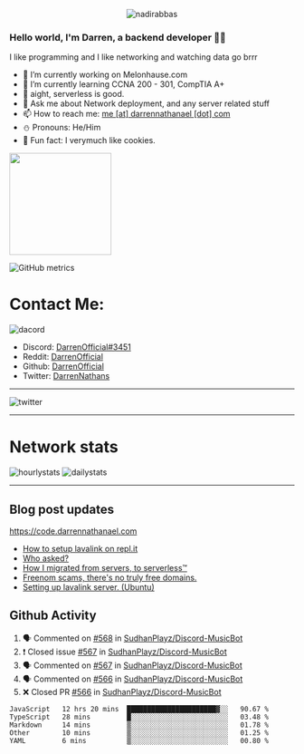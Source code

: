 <p align="center"> <img src="https://komarev.com/ghpvc/?username=DarrenOfficial&label=Profile%20views&color=0e75b6&style=flat" alt="nadirabbas" /> </p>

### Hello world, I'm Darren, a backend developer 👨‍💻
I like programming and I like networking and watching data go brrr



- 🔭 I’m currently working on Melonhause.com 
- 🌴 I’m currently learning CCNA 200 - 301, CompTIA A+ 
- 🚀 aight, serverless is good.
- 💬 Ask me about Network deployment, and any server related stuff 
- 📫 How to reach me: [me [at] darrennathanael [dot] com](mailto:me@darrennathanael.com) 
- ⛄️ Pronouns: He/Him 
- 🍪 Fun fact: I verymuch like cookies. 



<img float="center" height="180em" src="https://github-readme-stats.vercel.app/api?hide_border=true&username=DarrenOfficial&show_icons=true&count_private=true&bg_color=00000000&title_color=7F7F7F&icon_color=7F7F7F&text_color=7F7F7F" />


![GitHub metrics](https://metrics.lecoq.io/DarrenOfficial)  


# Contact Me:

![dacord](https://discord.c99.nl/widget/theme-4/508296903960821771.png)

- Discord: [DarrenOfficial#3451](https://discord.com/users/508296903960821771)
- Reddit: [DarrenOfficial](https://reddit.com/u/DarrenOfficiallol)
- Github: [DarrenOfficial](https://github.com/DarrenOfficial)
- Twitter: [DarrenNathans](https://twitter.com/DarrenNathans)


---

<img alt="twitter" src="https://github-readme-twitter.gazf.vercel.app/api?id=DarrenNathans&layout=wide" />


---


# Network stats


<img src="https://files.darrennathanael.com/stats/network-log-hourly.png" alt="hourlystats" class="center">


<img src="https://files.darrennathanael.com/stats/network-log-day.png" alt="dailystats" class="center">

---
## Blog post updates
https://code.darrennathanael.com
<!-- BLOG-POST-LIST:START -->
- [How to setup lavalink on repl.it](https://code.darrennathanael.com/how-to-setup-lavalink-on-replit)
- [Who asked?](https://code.darrennathanael.com/who-asked)
- [How I migrated from servers, to serverless™](https://code.darrennathanael.com/how-i-migrated-from-servers-to-serverlesstm)
- [Freenom scams, there&#39;s no truly free domains.](https://code.darrennathanael.com/freenom-scams-theres-no-truly-free-domains)
- [Setting up lavalink server. &lpar;Ubuntu&rpar;](https://code.darrennathanael.com/setting-up-lavalink-server-ubuntu)
<!-- BLOG-POST-LIST:END -->


## Github Activity
<!--START_SECTION:activity-->
1. 🗣 Commented on [#568](https://github.com/SudhanPlayz/Discord-MusicBot/issues/568) in [SudhanPlayz/Discord-MusicBot](https://github.com/SudhanPlayz/Discord-MusicBot)
2. ❗️ Closed issue [#567](https://github.com/SudhanPlayz/Discord-MusicBot/issues/567) in [SudhanPlayz/Discord-MusicBot](https://github.com/SudhanPlayz/Discord-MusicBot)
3. 🗣 Commented on [#567](https://github.com/SudhanPlayz/Discord-MusicBot/issues/567) in [SudhanPlayz/Discord-MusicBot](https://github.com/SudhanPlayz/Discord-MusicBot)
4. 🗣 Commented on [#566](https://github.com/SudhanPlayz/Discord-MusicBot/issues/566) in [SudhanPlayz/Discord-MusicBot](https://github.com/SudhanPlayz/Discord-MusicBot)
5. ❌ Closed PR [#566](https://github.com/SudhanPlayz/Discord-MusicBot/pull/566) in [SudhanPlayz/Discord-MusicBot](https://github.com/SudhanPlayz/Discord-MusicBot)
<!--END_SECTION:activity-->


<!--START_SECTION:waka-->
```text
JavaScript   12 hrs 20 mins  ██████████████████████▓░░   90.67 % 
TypeScript   28 mins         █░░░░░░░░░░░░░░░░░░░░░░░░   03.48 % 
Markdown     14 mins         ▒░░░░░░░░░░░░░░░░░░░░░░░░   01.78 % 
Other        10 mins         ▒░░░░░░░░░░░░░░░░░░░░░░░░   01.25 % 
YAML         6 mins          ▒░░░░░░░░░░░░░░░░░░░░░░░░   00.80 % 
```
<!--END_SECTION:waka-->

